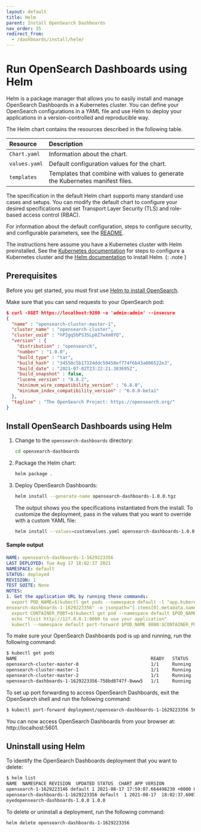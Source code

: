```yaml
---
layout: default
title: Helm
parent: Install OpenSearch Dashboards
nav_order: 35
redirect_from: 
  - /dashboards/install/helm/
---
```


# Run OpenSearch Dashboards using Helm

Helm is a package manager that allows you to easily install and manage OpenSearch Dashboards in a Kubernetes cluster. You can define your OpenSearch configurations in a YAML file and use Helm to deploy your applications in a version-controlled and reproducible way.

The Helm chart contains the resources described in the following table.

Resource | Description
:--- | :---
`Chart.yaml` |  Information about the chart.
`values.yaml` |  Default configuration values for the chart.
`templates` |  Templates that combine with values to generate the Kubernetes manifest files.

The specification in the default Helm chart supports many standard use cases and setups. You can modify the default chart to configure your desired specifications and set Transport Layer Security (TLS) and role-based access control (RBAC).

For information about the default configuration, steps to configure security, and configurable parameters, see the
[README](https://github.com/opensearch-project/helm-charts/tree/main/charts).

The instructions here assume you have a Kubernetes cluster with Helm preinstalled. See the [Kubernetes documentation](https://kubernetes.io/docs/setup/) for steps to configure a Kubernetes cluster and the [Helm documentation](https://helm.sh/docs/intro/install/) to install Helm.
{: .note }

## Prerequisites

Before you get started, you must first use [Helm to install OpenSearch]({{site.url}}{{site.baseurl}}/opensearch/install/helm/).

Make sure that you can send requests to your OpenSearch pod:

```json
$ curl -XGET https://localhost:9200 -u 'admin:admin' --insecure
{
  "name" : "opensearch-cluster-master-1",
  "cluster_name" : "opensearch-cluster",
  "cluster_uuid" : "hP2gq5bPS3SLp8Z7wXm8YQ",
  "version" : {
    "distribution" : "opensearch",
    "number" : "1.0.0",
    "build_type" : "tar",
    "build_hash" : "34550c5b17124ddc59458ef774f6b43a086522e3",
    "build_date" : "2021-07-02T23:22:21.383695Z",
    "build_snapshot" : false,
    "lucene_version" : "8.8.2",
    "minimum_wire_compatibility_version" : "6.8.0",
    "minimum_index_compatibility_version" : "6.0.0-beta1"
  },
  "tagline" : "The OpenSearch Project: https://opensearch.org/"
}
```

## Install OpenSearch Dashboards using Helm

1. Change to the `opensearch-dashboards` directory:

   ```bash
   cd opensearch-dashboards
   ```

1. Package the Helm chart:

   ```bash
   helm package .
   ```

1. Deploy OpenSearch Dashboards:

   ```bash
   helm install --generate-name opensearch-dashboards-1.0.0.tgz
   ```
   The output shows you the specifications instantiated from the install.
   To customize the deployment, pass in the values that you want to override with a custom YAML file:

   ```bash
   helm install --values=customvalues.yaml opensearch-dashboards-1.0.0.tgz
   ```

#### Sample output

```yaml
NAME: opensearch-dashboards-1-1629223356
LAST DEPLOYED: Tue Aug 17 18:02:37 2021
NAMESPACE: default
STATUS: deployed
REVISION: 1
TEST SUITE: None
NOTES:
1. Get the application URL by running these commands:
  export POD_NAME=$(kubectl get pods --namespace default -l "app.kubernetes.io/name=opensearch-dashboards,app.kubernetes.io/instance=op
ensearch-dashboards-1-1629223356" -o jsonpath="{.items[0].metadata.name}")
  export CONTAINER_PORT=$(kubectl get pod --namespace default $POD_NAME -o jsonpath="{.spec.containers[0].ports[0].containerPort}")
  echo "Visit http://127.0.0.1:8080 to use your application"
  kubectl --namespace default port-forward $POD_NAME 8080:$CONTAINER_PORT
```

To make sure your OpenSearch Dashboards pod is up and running, run the following command:

```bash
$ kubectl get pods
NAME                                                  READY   STATUS    RESTARTS   AGE
opensearch-cluster-master-0                           1/1     Running   0          4m35s
opensearch-cluster-master-1                           1/1     Running   0          4m35s
opensearch-cluster-master-2                           1/1     Running   0          4m35s
opensearch-dashboards-1-1629223356-758bd8747f-8www5   1/1     Running   0          66s
```

To set up port forwarding to access OpenSearch Dashboards, exit the OpenSearch shell and run the following command:

```bash
$ kubectl port-forward deployment/opensearch-dashboards-1-1629223356 5601
```

You can now access OpenSearch Dashboards from your browser at: http://localhost:5601.


## Uninstall using Helm

To identify the OpenSearch Dashboards deployment that you want to delete:

```bash
$ helm list
NAME  NAMESPACE REVISION  UPDATED STATUS  CHART APP VERSION
opensearch-1-1629223146 default 1 2021-08-17 17:59:07.664498239 +0000 UTCdeployedopensearch-1.0.0           1.0.0      
opensearch-dashboards-1-1629223356 default  1 2021-08-17  18:02:37.600796946 +0000  UTCdepl
oyedopensearch-dashboards-1.0.0 1.0.0        
```

To delete or uninstall a deployment, run the following command:

```bash
helm delete opensearch-dashboards-1-1629223356
```
